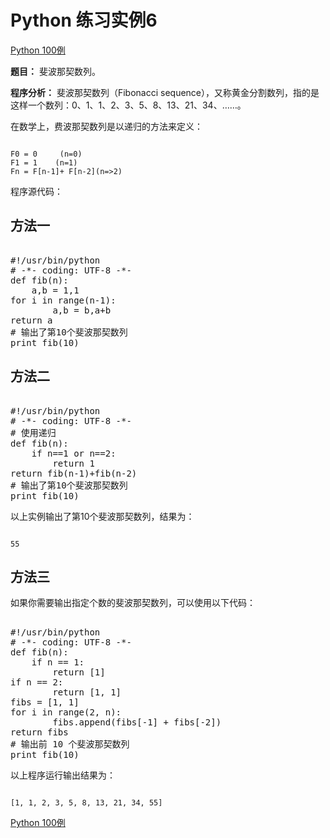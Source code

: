 Python 练习实例6
============

 [Python 100例](python-100-examples.md)


 **题目：** 斐波那契数列。

 **程序分析：** 斐波那契数列（Fibonacci sequence），又称黄金分割数列，指的是这样一个数列：0、1、1、2、3、5、8、13、21、34、……。

  在数学上，费波那契数列是以递归的方法来定义：


```

F0 = 0     (n=0)
F1 = 1    (n=1)
Fn = F[n-1]+ F[n-2](n=>2)

```

 程序源代码：

  方法一
---

 <pre>

#!/usr/bin/python
# -*- coding: UTF-8 -*-
def fib(n):
    a,b = 1,1
for i in range(n-1):
        a,b = b,a+b
return a
# 输出了第10个斐波那契数列
print fib(10)
</pre>

  方法二
---

 <pre>

#!/usr/bin/python
# -*- coding: UTF-8 -*-
# 使用递归
def fib(n):
    if n==1 or n==2:
        return 1
return fib(n-1)+fib(n-2)
# 输出了第10个斐波那契数列
print fib(10)
</pre>

  以上实例输出了第10个斐波那契数列，结果为：


```

55

```

 方法三
---

 如果你需要输出指定个数的斐波那契数列，可以使用以下代码：

 <pre>

#!/usr/bin/python
# -*- coding: UTF-8 -*-
def fib(n):
    if n == 1:
        return [1]
if n == 2:
        return [1, 1]
fibs = [1, 1]
for i in range(2, n):
        fibs.append(fibs[-1] + fibs[-2])
return fibs
# 输出前 10 个斐波那契数列
print fib(10)
</pre>

以上程序运行输出结果为：


```

[1, 1, 2, 3, 5, 8, 13, 21, 34, 55]

```

 [Python 100例](python-100-examples.md)
